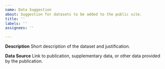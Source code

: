 ```yaml
---
name: Data Suggestion
about: Suggestion for datasets to be added to the public site.
title: ''
labels: ''
assignees: ''

---
```


**Description**
Short description of the dataset and justification.

**Data Source**
Link to publication, supplementary data, or other data provided by the publication.
